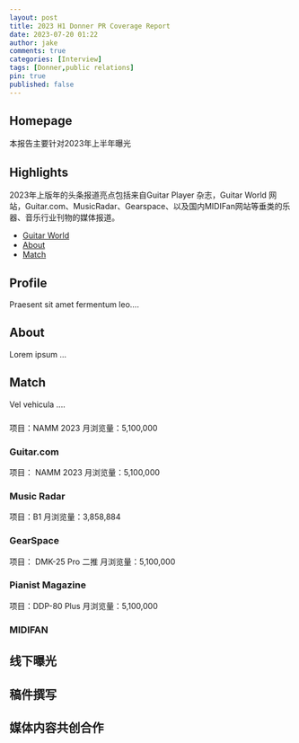 ```yaml
---
layout: post
title: 2023 H1 Donner PR Coverage Report
date: 2023-07-20 01:22
author: jake
comments: true
categories: [Interview]
tags: [Donner,public relations]
pin: true
published: false
---
```


## Homepage
本报告主要针对2023年上半年曝光

## Highlights
2023年上版年的头条报道亮点包括来自Guitar Player 杂志，Guitar World 网站，Guitar.com、MusicRadar、Gearspace、以及国内MIDIFan网站等垂类的乐器、音乐行业刊物的媒体报道。

<ul id="profileTabs" class="nav nav-tabs">
    <li class="active"><a href="#profile" data-toggle="tab">Guitar World</a></li>
    <li><a href="#about" data-toggle="tab">About</a></li>
    <li><a href="#match" data-toggle="tab">Match</a></li>
</ul>
  <div class="tab-content">
<div role="tabpanel" class="tab-pane active" id="profile">
    <h2>Profile</h2>
<p>Praesent sit amet fermentum leo....</p>
</div>

<div role="tabpanel" class="tab-pane" id="about">
    <h2>About</h2>
    <p>Lorem ipsum ...</p></div>

<div role="tabpanel" class="tab-pane" id="match">
    <h2>Match</h2>
    <p>Vel vehicula ....</p>
</div>
</div>

### 
项目：NAMM 2023
月浏览量：5,100,000

### Guitar.com
项目： NAMM 2023
月浏览量：5,100,000

### Music Radar
项目：B1
月浏览量：3,858,884

### GearSpace
项目： DMK-25 Pro 二推
月浏览量：5,100,000

### Pianist Magazine 
项目：DDP-80 Plus
月浏览量：5,100,000

### MIDIFAN



## 线下曝光
## 稿件撰写
## 媒体内容共创合作


